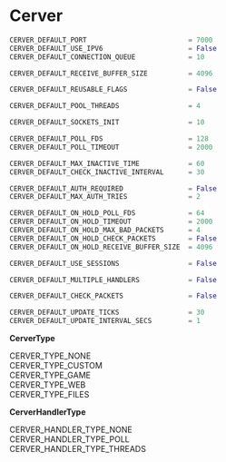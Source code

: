 # Cerver

``` python
CERVER_DEFAULT_PORT							= 7000
CERVER_DEFAULT_USE_IPV6						= False
CERVER_DEFAULT_CONNECTION_QUEUE				= 10

CERVER_DEFAULT_RECEIVE_BUFFER_SIZE			= 4096

CERVER_DEFAULT_REUSABLE_FLAGS				= False

CERVER_DEFAULT_POOL_THREADS					= 4

CERVER_DEFAULT_SOCKETS_INIT					= 10

CERVER_DEFAULT_POLL_FDS						= 128
CERVER_DEFAULT_POLL_TIMEOUT					= 2000

CERVER_DEFAULT_MAX_INACTIVE_TIME			= 60
CERVER_DEFAULT_CHECK_INACTIVE_INTERVAL		= 30

CERVER_DEFAULT_AUTH_REQUIRED				= False
CERVER_DEFAULT_MAX_AUTH_TRIES				= 2

CERVER_DEFAULT_ON_HOLD_POLL_FDS				= 64
CERVER_DEFAULT_ON_HOLD_TIMEOUT				= 2000
CERVER_DEFAULT_ON_HOLD_MAX_BAD_PACKETS		= 4
CERVER_DEFAULT_ON_HOLD_CHECK_PACKETS		= False
CERVER_DEFAULT_ON_HOLD_RECEIVE_BUFFER_SIZE	= 4096

CERVER_DEFAULT_USE_SESSIONS					= False

CERVER_DEFAULT_MULTIPLE_HANDLERS			= False

CERVER_DEFAULT_CHECK_PACKETS				= False

CERVER_DEFAULT_UPDATE_TICKS					= 30
CERVER_DEFAULT_UPDATE_INTERVAL_SECS			= 1
```

**CerverType**

CERVER_TYPE_NONE \
CERVER_TYPE_CUSTOM \
CERVER_TYPE_GAME \
CERVER_TYPE_WEB \
CERVER_TYPE_FILES

**CerverHandlerType**

CERVER_HANDLER_TYPE_NONE \
CERVER_HANDLER_TYPE_POLL \
CERVER_HANDLER_TYPE_THREADS
